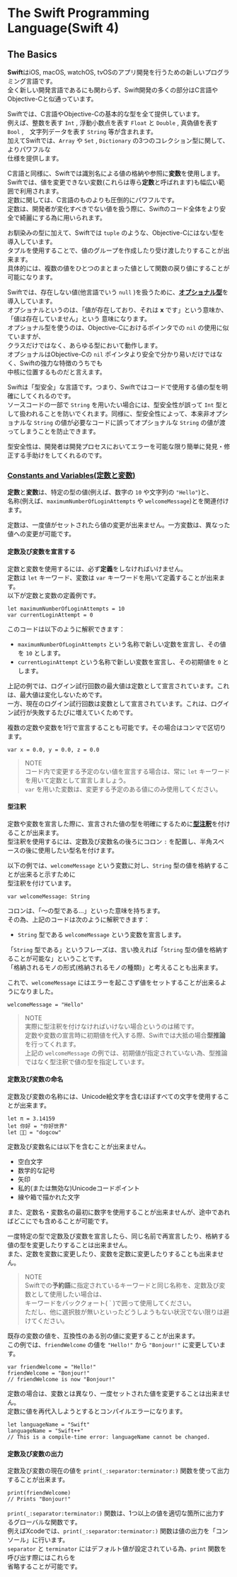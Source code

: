# The Swift Programming Language(Swift 4)
## The Basics

**Swift**はiOS, macOS, watchOS, tvOSのアプリ開発を行うための新しいプログラミング言語です。  
全く新しい開発言語であるにも関わらず、Swift開発の多くの部分はC言語やObjective-Cと似通っています。  

Swiftでは、C言語やObjective-Cの基本的な型を全て提供しています。  
例えば、整数を表す `Int` , 浮動小数点を表す `Float` と `Double` , 真偽値を表す `Bool` ,　文字列データを表す `String` 等が含まれます。  
加えてSwiftでは、`Array` や `Set` , `Dictionary` の3つのコレクション型に関して、よりパワフルな  
仕様を提供します。  

C言語と同様に、Swiftでは識別名による値の格納や参照に**変数**を使用します。  
Swiftでは、値を変更できない変数(これらは専ら**定数**と呼ばれます)も幅広い範囲で利用されます。  
定数に関しては、C言語のものよりも圧倒的にパワフルです。  
定数は、開発者が変化すべきでない値を扱う際に、Swiftのコード全体をより安全で綺麗にする為に用いられます。  

お馴染みの型に加えて、Swiftでは `tuple` のような、Objective-Cにはない型を導入しています。  
タプルを使用することで、値のグループを作成したり受け渡したりすることが出来ます。  
具体的には、複数の値をひとつのまとまった値として関数の戻り値にすることが可能になります。  

Swiftでは、存在しない値(他言語でいう `null` )を扱うために、<u>**オプショナル型**</u>を導入しています。  
オプショナルというのは、「値が存在しており、それは __x__ です」という意味か、「値は存在していません」という
意味になります。  
オプショナル型を使うのは、Objective-Cにおけるポインタでの `nil` の使用に似ていますが、  
クラスだけではなく、あらゆる型において動作します。  
オプショナルはObjective-Cの `nil` ポインタより安全で分かり易いだけではなく、Swiftの強力な特徴のうちでも  
中核に位置するものだと言えます。  

Swiftは「型安全」な言語です。つまり、Swiftではコードで使用する値の型を明確にしてくれるのです。  
ソースコードの一部で `String` を用いたい場合には、型安全性が誤って `Int` 型として扱われることを防いでくれます。同様に、型安全性によって、本来非オプショナルな `String` の値が必要なコードに誤ってオプショナルな `String` の値が渡ってしまうことを防止できます。  

型安全性は、開発者は開発プロセスにおいてエラーを可能な限り簡単に発見・修正する手助けをしてくれるのです。

<!-- 改ページ -->
<div style="page-break-before:always"></div>

### <u>Constants and Variables(定数と変数)</u>
**定数**と**変数**は、特定の型の値(例えば、数字の `10` や文字列の `"Hello"`)と、  
名称(例えば、`maximumNumberOfLoginAttempts` や `welcomeMessage`)とを関連付けます。

定数は、一度値がセットされたら値の変更が出来ません。一方変数は、異なった値への変更が可能です。

#### 定数及び変数を宣言する
定数と変数を使用するには、必ず**定義**をしなければいけません。  
定数は `let` キーワード、変数は `var` キーワードを用いて定義することが出来ます。  
以下が定数と変数の定義例です。

    let maximumNumberOfLoginAttempts = 10
    var currentLoginAttempt = 0

このコードは以下のように解釈できます：
- `maximumNumberOfLoginAttempts` という名称で新しい定数を宣言し、その値を `10` とします。
- `currentLoginAttempt` という名称で新しい変数を宣言し、その初期値を `0` とします。

上記の例では、ログイン試行回数の最大値は定数として宣言されています。これは、最大値は変化しないためです。  
一方、現在のログイン試行回数は変数として宣言されています。これは、ログイン試行が失敗するたびに増えていくためです。

複数の定数や変数を1行で宣言することも可能です。その場合はコンマで区切ります。

    var x = 0.0, y = 0.0, z = 0.0

>NOTE  
>コード内で変更する予定のない値を宣言する場合は、常に `let` キーワードを用いて定数として宣言しましょう。  
>`var` を用いた変数は、変更する予定のある値にのみ使用してください。

#### 型注釈
定数や変数を宣言した際に、宣言された値の型を明確にするために<u>**型注釈**</u>を付けることが出来ます。  
型注釈を使用するには、定数及び変数名の後ろにコロン `:` を配置し、半角スペースの後に使用したい型名を付けます。

以下の例では、`welcomeMessage` という変数に対し、`String` 型の値を格納することが出来ると示すために  
型注釈を付けています。

    var welcomeMessage: String

コロンは、「～の型である…」といった意味を持ちます。  
その為、上記のコードは次のように解釈できます：
- `String` 型である `welcomeMessage` という変数を宣言します。

「`String` 型である」というフレーズは、言い換えれば「`String` 型の値を格納することが可能な」ということです。  
「格納されるモノの形式(格納されるモノの種類)」と考えることも出来ます。

これで、`welcomeMessage` にはエラーを起こさず値をセットすることが出来るようになりました。

    welcomeMessage = "Hello"

>NOTE  
>実際に型注釈を付けなければいけない場合というのは稀です。  
>定数や変数の宣言時に初期値を代入する際、Swiftでは大抵の場合**型推論**を行ってくれます。  
>上記の `welcomeMessage` の例では、初期値が指定されていない為、型推論ではなく型注釈で値の型を指定しています。

#### 定数及び変数の命名
定数及び変数の名称には、Unicode絵文字を含むほぼすべての文字を使用することが出来ます。

    let π = 3.14159
    let 你好 = "你好世界"
    let 🐶🐮 = "dogcow"

定数及び変数名には以下を含むことが出来ません。
- 空白文字
- 数学的な記号
- 矢印
- 私的(または無効な)Unicodeコードポイント
- 線や箱で描かれた文字

また、定数名・変数名の最初に数字を使用することが出来ませんが、途中であればどこにでも含めることが可能です。

一度特定の型で定数及び変数を宣言したら、同じ名前で再宣言したり、格納する値の型を変更したりすることは出来ません。  
また、定数を変数に変更したり、変数を定数に変更したりすることも出来ません。

>NOTE  
>Swiftでの**予約語**に指定されているキーワードと同じ名称を、定数及び変数として使用したい場合は、  
>キーワードをバッククォート( ` )で囲って使用してください。  
>ただし、他に選択肢が無いといったどうしようもない状況でない限りは避けてください。

既存の変数の値を、互換性のある別の値に変更することが出来ます。  
この例では、`friendWelcome` の値を `"Hello!"` から `"Bonjour!"` に変更しています。

    var friendWelcome = "Hello!"
    friendWelcome = "Bonjour!"
    // friendWelcome is now "Bonjour!"

定数の場合は、変数とは異なり、一度セットされた値を変更することは出来ません。  
定数に値を再代入しようとするとコンパイルエラーになります。

    let languageName = "Swift"
    languageName = "Swift++"
    // This is a compile-time error: languageName cannot be changed.

#### 定数及び変数の出力
定数及び変数の現在の値を `print(_:separator:terminator:)` 関数を使って出力することが出来ます。

    print(friendWelcome)
    // Prints "Bonjour!"

`print(_:separator:terminator:)` 関数は、1つ以上の値を適切な箇所に出力するグローバルな関数です。  
例えばXcodeでは、`print(_:separator:terminator:)` 関数は値の出力を「コンソール」に行います。  
`separator` と `terminator` にはデフォルト値が設定されている為、`print` 関数を呼び出す際にはこれらを  
省略することが可能です。  
